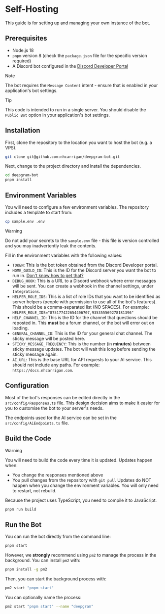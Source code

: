 # Self-Hosting

This guide is for setting up and managing your own instance of the bot.

## Prerequisites

- Node.js 18
- `pnpm` version 8 (check the `package.json` file for the specific version required)
- A Discord bot configured in the [Discord Developer Portal](https://discord.com/developers/applications)

> [!NOTE]
> The bot requires the `Message Content` intent - ensure that is enabled in your application's bot settings.

> [!TIP]
> This code is intended to run in a single server. You should disable the `Public Bot` option in your application's bot settings.

## Installation

First, clone the repository to the location you want to host the bot (e.g. a VPS).

```bash
git clone git@github.com:nhcarrigan/deepgram-bot.git
```

Next, change to the project directory and install the dependencies.

```bash
cd deepgram-bot
pnpm install
```

## Environment Variables

You will need to configure a few environment variables. The repository includes a template to start from:

```bash
cp sample.env .env
```

> [!WARNING]
> Do not add your secrets to the `sample.env` file - this file is version controlled and you may inadvertently leak the contents.

Fill in the environment variables with the following values:

- `TOKEN`: This is the bot token obtained from the Discord Developer portal.
- `HOME_GUILD_ID`: This is the ID for the Discord server you want the bot to run in. [Don't know how to get that?](https://dis.gd/findid)
- `DEBUG_HOOK`: This is a URL to a Discord webhook where error messages will be sent. You can create a webhook in the channel settings, under `Integrations`.
- `HELPER_ROLE_IDS`: This is a list of role IDs that you want to be identified as server helpers (people with permission to use all of the bot's features). This should be a comma-separated list (NO SPACES). For example: `HELPER_ROLE_IDS="875177422654406707,935355569278181396"`
- `HELP_CHANNEL_ID`: This is the ID for the channel that questions should be reposted in. This **must** be a forum channel, or the bot will error out on loading.
- `GENERAL_CHANNEL_ID`: This is the ID for your general chat channel. The sticky message will be posted here.
- `STICKY_MESSAGE_FREQUENCY`: This is the number (in **minutes**) between sticky message updates. The bot will wait this long before sending the sticky message again.
- `AI_URL`: This is the base URL for API requests to your AI service. This should not include any paths. For example: `https://docs.nhcarrigan.com`.

## Configuration

Most of the bot's responses can be edited directly in the `src/config/Responses.ts` file. This design decision aims to make it easier for you to customise the bot to your server's needs.

The endpoints used for the AI service can be set in the `src/config/AiEndpoints.ts` file.

## Build the Code

> [!WARNING]
> You will need to build the code every time it is updated. Updates happen when:
>
> - You change the responses mentioned above
> - You pull changes from the repository with `git pull`
>   Updates do NOT happen when you change the environment variables. You will only need to restart, not rebuild.

Because the project uses TypeScript, you need to compile it to JavaScript.

```bash
pnpm run build
```

## Run the Bot

You can run the bot directly from the command line:

```bash
pnpm start
```

However, we **strongly** recommend using `pm2` to manage the process in the background. You can install `pm2` with:

```bash
pnpm install -g pm2
```

Then, you can start the background process with:

```bash
pm2 start "pnpm start"
```

You can optionally name the process:

```bash
pm2 start "pnpm start" --name "deepgram"
```
